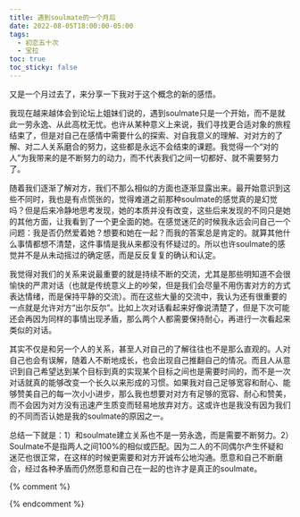 ```yaml
---
title: 遇到soulmate的一个月后
date: 2022-08-05T18:00:00-05:00
tags:
  - 初恋五十次
  - 宝拉
toc: true
toc_sticky: false
---
```


又是一个月过去了，来分享一下我对于这个概念的新的感悟。
<!--more-->

我现在越来越体会到论坛上姐妹们说的，遇到soulmate只是一个开始，而不是就此一劳永逸、从此高枕无忧。也许从某种意义上来说，我们寻找更合适对象的旅程结束了，但是对自己在感情中需要什么的探索、对自我意义的理解、对对方的了解、对二人关系磨合的努力，这些都是永远不会结束的课题。我觉得一个“对的人”为我带来的是不断努力的动力，而不代表我们之间一切都好、就不需要努力了。

随着我们逐渐了解对方，我们不那么相似的方面也逐渐显露出来。最开始意识到这些不同时，我也是有点慌张的，觉得难道之前那种soulmate的感觉真的是幻觉吗？但是后来冷静地思考发现，她的本质并没有改变，这些后来发现的不同只是她的其他方面，让我看到了一个更全面的她。在感觉迷茫的时候我永远会问自己一个问题：我是否仍然爱着她？想要和她在一起？而我的答案总是肯定的。就算其他什么事情都想不清楚，这件事情是我从来都没有怀疑过的。所以也许soulmate的感觉并不是从未动摇过的确定感，而是反反复复的确认和认定。

我觉得对我们的关系来说最重要的就是持续不断的交流，尤其是那些明知道不会很愉快的严肃对话（也就是传统意义上的吵架，但是我们会尽量不用伤害对方的方式表达情绪，而是保持平静的交流）。而在这些大量的交流中，我认为还有很重要的一点就是允许对方“出尔反尔”。比如上次对话看起来好像说清楚了，但是下次可能还会再因为同样的事情出现矛盾，那么两个人都需要保持耐心，再进行一次看起来类似的对话。

其实不仅是和另一个人的关系，甚至人对自己的了解往往也不是那么直观的。人对自己也会有误解，随着人不断地成长，也会出现自己推翻自己的情况。而且人从意识到自己希望达到某个目标到真的实现某个目标之间也是需要时间的，而不是一次对话就真的能够改变一个长久以来形成的习惯。如果我对自己足够宽容和耐心、能够赞美自己的每一次小小进步，那么我也想要对对方有足够的宽容、耐心和赞美，而不会因为对方没有迅速产生质变而轻易地放弃对方。这或许也是我没有因为我们的不同而否认她是我的soulmate的原因之一。

总结一下就是：1）和soulmate建立关系也不是一劳永逸，而是需要不断努力。2）Soulmate不是指两人之间100%的相似或匹配。因为二人的不同偶尔产生怀疑和迷茫也很正常，在这样的时候更需要和对方开诚布公地沟通。愿意和自己不断磨合，经过各种矛盾而仍然愿意和自己在一起的也许才是真正的soulmate。

{% comment %}

{% endcomment %}
